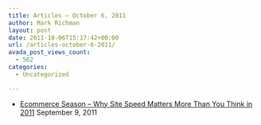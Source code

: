 ```yaml
---
title: Articles – October 6, 2011
author: Mark Richman
layout: post
date: 2011-10-06T15:17:42+00:00
url: /articles-october-6-2011/
avada_post_views_count:
  - 562
categories:
  - Uncategorized

---
```

  * [Ecommerce Season – Why Site Speed Matters More Than You Think in 2011][1]
September 9, 2011 </ul>

 [1]: http://blog.yottaa.com/2011/09/ecommerce-season-%E2%80%93-why-site-speed-matters-more-than-you-think-in-2011